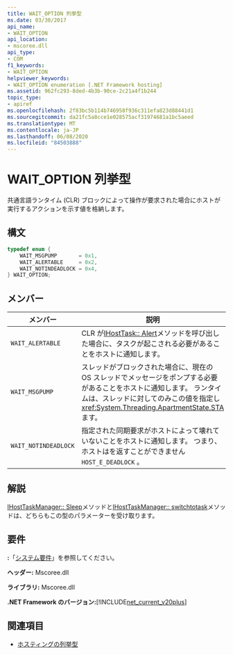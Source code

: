 ```yaml
---
title: WAIT_OPTION 列挙型
ms.date: 03/30/2017
api_name:
- WAIT_OPTION
api_location:
- mscoree.dll
api_type:
- COM
f1_keywords:
- WAIT_OPTION
helpviewer_keywords:
- WAIT_OPTION enumeration [.NET Framework hosting]
ms.assetid: 962fc293-8ded-4b3b-90ce-2c21a4f1b244
topic_type:
- apiref
ms.openlocfilehash: 2f83bc5b114b746958f936c311efa823d88441d1
ms.sourcegitcommit: da21fc5a8cce1e028575acf31974681a1bc5aeed
ms.translationtype: MT
ms.contentlocale: ja-JP
ms.lasthandoff: 06/08/2020
ms.locfileid: "84503888"
---
```

# <a name="wait_option-enumeration"></a>WAIT_OPTION 列挙型
共通言語ランタイム (CLR) ブロックによって操作が要求された場合にホストが実行するアクションを示す値を格納します。  
  
## <a name="syntax"></a>構文  
  
```cpp  
typedef enum {  
    WAIT_MSGPUMP       = 0x1,  
    WAIT_ALERTABLE     = 0x2,  
    WAIT_NOTINDEADLOCK = 0x4,  
} WAIT_OPTION;  
```  
  
## <a name="members"></a>メンバー  
  
|メンバー|説明|  
|------------|-----------------|  
|`WAIT_ALERTABLE`|CLR が[IHostTask:: Alert](ihosttask-alert-method.md)メソッドを呼び出した場合に、タスクが起こされる必要があることをホストに通知します。|  
|`WAIT_MSGPUMP`|スレッドがブロックされた場合に、現在の OS スレッドでメッセージをポンプする必要があることをホストに通知します。 ランタイムは、スレッドに対してのみこの値を指定し <xref:System.Threading.ApartmentState.STA> ます。|  
|`WAIT_NOTINDEADLOCK`|指定された同期要求がホストによって壊れていないことをホストに通知します。 つまり、ホストはを返すことができません `HOST_E_DEADLOCK` 。|  
  
## <a name="remarks"></a>解説  
 [IHostTaskManager:: Sleep](ihosttaskmanager-sleep-method.md)メソッドと[IHostTaskManager:: switchtotask](ihosttaskmanager-switchtotask-method.md)メソッドは、どちらもこの型のパラメーターを受け取ります。  
  
## <a name="requirements"></a>要件  
 **:**「[システム要件](../../get-started/system-requirements.md)」を参照してください。  
  
 **ヘッダー:** Mscoree.dll  
  
 **ライブラリ:** Mscoree.dll  
  
 **.NET Framework のバージョン:**[!INCLUDE[net_current_v20plus](../../../../includes/net-current-v20plus-md.md)]  
  
## <a name="see-also"></a>関連項目

- [ホスティングの列挙型](hosting-enumerations.md)
